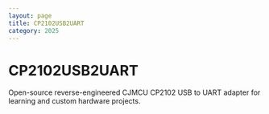 ```yaml
---
layout: page
title: CP2102USB2UART
category: 2025
---
```


# CP2102USB2UART

Open-source reverse-engineered CJMCU CP2102 USB to UART adapter for learning and custom hardware projects.

